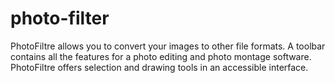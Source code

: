 # photo-filter
PhotoFiltre allows you to convert your images to other file formats.     A toolbar contains all the  features for a photo editing and photo montage software. PhotoFiltre offers selection and drawing tools in an accessible interface.
